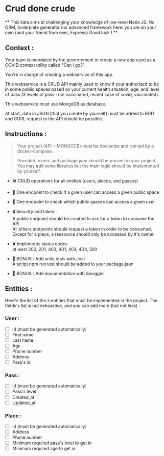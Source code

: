 # Crud done crude


** This kata aims at challenging your knowledge of low-level Node JS. No ORM, boilerplate generator nor advanced framework here: you are on your own (and your friend from ever, Express) Good luck ! **

## Context :

Your team is mandated by the governement to create a new app used as a COVID context utility called "Can I go?".

You're in charge of creating a webservice of this app.

This webservice is a CRUD API mainly used to know if your authorized to be in some public spaces based on your current health situation, age, and level of pass (3 levels of pass : not vaccinated, recent case of covid, vaccinated).

This webservice must use MongoDB as database.

At start, data in JSON (that you create by yourself) must be added to BDD and CURL request to the API should be possible.

## Instructions :

> Your project (API + MONGODB) must be dockerize and runned by a
> docker-compose.
> 
> Provided .nvmrc and package.json should be present in your project. You may add some libraries but the main logic should be implemented by yourself.

- 🛠 CRUD operations for all entities (users, places, and passes)


- 🚦 One endpoint to check if a given user can access a given public space

- 🚦 One endpoint to check which public spaces can access a given user


- 🔒 Security and token : <br>
A public endpoint should be created to ask for a token to consume the API. <br>
All others endpoints should request a token in order to be consumed.<br>
Except for a place, a ressource should only be accessed by it's owner.


- ❌ Implements status codes <br>
at least 200, 201, 400, 401, 403, 404, 500


- 🌈 BONUS : Add units tests with Jest <br>
A script npm run test should be added to your package.json


- 🌈 BONUS : Add documentation with Swagger

## Entities :

Here's the list of the 3 entities that must be implemented in the project. The fields's list is not exhaustive, and you can add more (but not less) :

### User :

- [ ] id (must be generated automatically)
- [ ] First name
- [ ] Last name
- [ ] Age
- [ ] Phone number
- [ ] Address
- [ ] Pass's id

### Pass :

- [ ] id (must be generated automatically)
- [ ] Pass's level
- [ ] Created_at
- [ ] Updated_at

### Place :

- [ ] id (must be generated automatically)
- [ ] Address
- [ ] Phone number
- [ ] Minimum required pass's level to get in
- [ ] Minimum required age to get in
